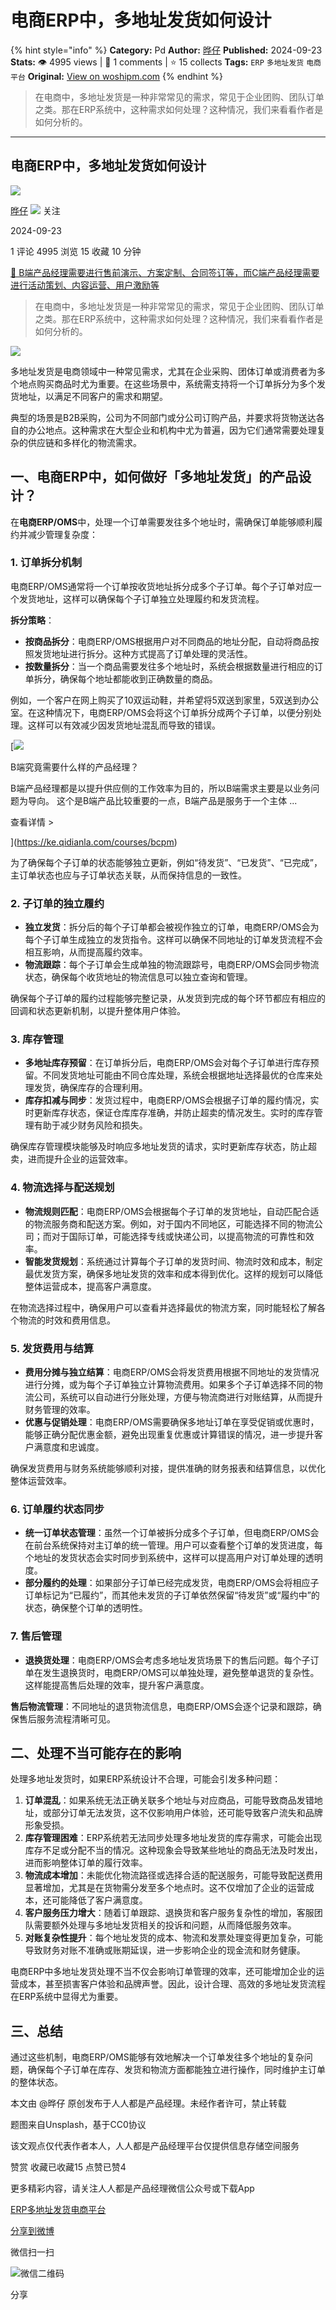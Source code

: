 # 电商ERP中，多地址发货如何设计
{% hint style="info" %}
**Category:** Pd
**Author:** [晔仔](https://www.woshipm.com/u/1144010)
**Published:** 2024-09-23  
**Stats:** 👁️ 4995 views | 💬 1 comments | ⭐ 15 collects
**Tags:** `ERP` `多地址发货` `电商平台`
**Original:** [View on woshipm.com](https://www.woshipm.com/pd/6118222.html)
{% endhint %}
> 在电商中，多地址发货是一种非常常见的需求，常见于企业团购、团队订单之类。那在ERP系统中，这种需求如何处理？这种情况，我们来看看作者是如何分析的。

---

## 电商ERP中，多地址发货如何设计

[![](https://static.woshipm.com/view/woshipm_api_def_20240617171959_6878.jpg?imageView2/1/w/72/h/72/q/100)](https://www.woshipm.com/u/1144010)

[晔仔](https://www.woshipm.com/u/1144010) ![](https://static.woshipm.com/tag/1101_1@2x.png) 关注

2024-09-23

1 评论 4995 浏览 15 收藏 10 分钟

[🔗 B端产品经理需要进行售前演示、方案定制、合同签订等，而C端产品经理需要进行活动策划、内容运营、用户激励等](https://ke.qidianla.com/courses/bcpm)

> 在电商中，多地址发货是一种非常常见的需求，常见于企业团购、团队订单之类。那在ERP系统中，这种需求如何处理？这种情况，我们来看看作者是如何分析的。

![](https://image.woshipm.com/2024/07/30/623585d0-4e3c-11ef-8321-00163e142b65.png)

多地址发货是电商领域中一种常见需求，尤其在企业采购、团体订单或消费者为多个地点购买商品时尤为重要。在这些场景中，系统需支持将一个订单拆分为多个发货地址，以满足不同客户的需求和期望。

典型的场景是B2B采购，公司为不同部门或分公司订购产品，并要求将货物送达各自的办公地点。这种需求在大型企业和机构中尤为普遍，因为它们通常需要处理复杂的供应链和多样化的物流需求。

## 一、电商ERP中，如何做好「多地址发货」的产品设计？

在**电商ERP/OMS**中，处理一个订单需要发往多个地址时，需确保订单能够顺利履约并减少管理复杂度：

### 1\. 订单拆分机制

电商ERP/OMS通常将一个订单按收货地址拆分成多个子订单。每个子订单对应一个发货地址，这样可以确保每个子订单独立处理履约和发货流程。

**拆分策略**：

*   **按商品拆分**：电商ERP/OMS根据用户对不同商品的地址分配，自动将商品按照发货地址进行拆分。这种方式提高了订单处理的灵活性。
*   **按数量拆分**：当一个商品需要发往多个地址时，系统会根据数量进行相应的订单拆分，确保每个地址都能收到正确数量的商品。

例如，一个客户在网上购买了10双运动鞋，并希望将5双送到家里，5双送到办公室。在这种情况下，电商ERP/OMS会将这个订单拆分成两个子订单，以便分别处理。这样可以有效减少因发货地址混乱而导致的错误。

[![](https://image.woshipm.com/2023/08/02/f7cafd68-30e3-11ee-9da3-00163e0b5ff3.png)

B端究竟需要什么样的产品经理？

B端产品经理都是以提升供应侧的工作效率为目的，所以B端需求主要是以业务问题为导向。 这个是B端产品比较重要的一点，B端产品是服务于一个主体 ...

查看详情 >

](https://ke.qidianla.com/courses/bcpm)

为了确保每个子订单的状态能够独立更新，例如“待发货”、“已发货”、“已完成”，主订单状态也应与子订单状态关联，从而保持信息的一致性。

### 2\. 子订单的独立履约

*   **独立发货**：拆分后的每个子订单都会被视作独立的订单，电商ERP/OMS会为每个子订单生成独立的发货指令。这样可以确保不同地址的订单发货流程不会相互影响，从而提高履约效率。
*   **物流跟踪**：每个子订单会生成单独的物流跟踪号，电商ERP/OMS会同步物流状态，确保每个收货地址的物流信息可以独立查询和管理。

确保每个子订单的履约过程能够完整记录，从发货到完成的每个环节都应有相应的回调和状态更新机制，以提升整体用户体验。

### 3\. 库存管理

*   **多地址库存预留**：在订单拆分后，电商ERP/OMS会对每个子订单进行库存预留。不同发货地址可能由不同仓库处理，系统会根据地址选择最优的仓库来处理发货，确保库存的合理利用。
*   **库存扣减与同步**：发货过程中，电商ERP/OMS会根据子订单的履约情况，实时更新库存状态，保证仓库库存准确，并防止超卖的情况发生。实时的库存管理有助于减少财务风险和损失。

确保库存管理模块能够及时响应多地址发货的请求，实时更新库存状态，防止超卖，进而提升企业的运营效率。

### 4\. 物流选择与配送规划

*   **物流规则匹配**：电商ERP/OMS会根据每个子订单的发货地址，自动匹配合适的物流服务商和配送方案。例如，对于国内不同地区，可能选择不同的物流公司；而对于国际订单，可能选择专线或快递公司，以提高物流的可靠性和效率。
*   **智能发货规划**：系统通过计算每个子订单的发货时间、物流时效和成本，制定最优发货方案，确保多地址发货的效率和成本得到优化。这样的规划可以降低整体运营成本，提高客户满意度。

在物流选择过程中，确保用户可以查看并选择最优的物流方案，同时能轻松了解各个物流的时效和费用信息。

### 5\. 发货费用与结算

*   **费用分摊与独立结算**：电商ERP/OMS会将发货费用根据不同地址的发货情况进行分摊，或为每个子订单独立计算物流费用。如果多个子订单选择不同的物流公司，系统可以自动进行分账处理，方便与物流商进行对账结算，从而提升财务管理的效率。
*   **优惠与促销处理**：电商ERP/OMS需要确保多地址订单在享受促销或优惠时，能够正确分配优惠金额，避免出现重复优惠或计算错误的情况，进一步提升客户满意度和忠诚度。

确保发货费用与财务系统能够顺利对接，提供准确的财务报表和结算信息，以优化整体运营效率。

### 6\. 订单履约状态同步

*   **统一订单状态管理**：虽然一个订单被拆分成多个子订单，但电商ERP/OMS会在前台系统保持对主订单的统一管理。用户可以查看整个订单的发货进度，每个地址的发货状态会实时同步到系统中，这样可以提高用户对订单处理的透明度。
*   **部分履约的处理**：如果部分子订单已经完成发货，电商ERP/OMS会将相应子订单标记为“已履约”，而其他未发货的子订单依然保留“待发货”或“履约中”的状态，确保整个订单的透明性。

### 7\. 售后管理

*   **退换货处理**：电商ERP/OMS会考虑多地址发货场景下的售后问题。每个子订单在发生退换货时，电商ERP/OMS可以单独处理，避免整单退货的复杂性。这样能提高售后处理的效率，提升客户满意度。

**售后物流管理**：不同地址的退货物流信息，电商ERP/OMS会逐个记录和跟踪，确保售后服务流程清晰可见。

## 二、处理不当可能存在的影响

处理多地址发货时，如果ERP系统设计不合理，可能会引发多种问题：

1.  **订单混乱**：如果系统无法正确关联多个地址与对应商品，可能导致商品发错地址，或部分订单无法发货，这不仅影响用户体验，还可能导致客户流失和品牌形象受损。
2.  **库存管理困难**：ERP系统若无法同步处理多地址发货的库存需求，可能会出现库存不足或分配不当的情况。这种现象会导致某些地址的商品无法及时发出，进而影响整体订单的履行效率。
3.  **物流成本增加**：未能优化物流路径或选择合适的配送服务，可能导致配送费用显著增加，尤其是在货物需分发至多个地点时。这不仅增加了企业的运营成本，还可能降低了客户满意度。
4.  **客户服务压力增大**：随着订单跟踪、退换货和客户服务复杂性的增加，客服团队需要额外处理与多地址发货相关的投诉和问题，从而降低服务效率。
5.  **对账复杂性提升**：每个地址发货的成本、物流和发票处理变得更加复杂，可能导致财务对账不准确或账期延误，进一步影响企业的现金流和财务健康。

电商ERP中多地址发货处理不当不仅会影响订单管理的效率，还可能增加企业的运营成本，甚至损害客户体验和品牌声誉。因此，设计合理、高效的多地址发货流程在ERP系统中显得尤为重要。

## 三、总结

通过这些机制，电商ERP/OMS能够有效地解决一个订单发往多个地址的复杂问题，确保每个子订单在库存、发货和物流方面都能独立进行操作，同时维护主订单的整体状态。

本文由 @晔仔 原创发布于人人都是产品经理。未经作者许可，禁止转载

题图来自Unsplash，基于CC0协议

该文观点仅代表作者本人，人人都是产品经理平台仅提供信息存储空间服务

赞赏 收藏已收藏15 点赞已赞4

更多精彩内容，请关注人人都是产品经理微信公众号或下载App

[ERP](https://www.woshipm.com/tag/erp)[多地址发货](https://www.woshipm.com/tag/%e5%a4%9a%e5%9c%b0%e5%9d%80%e5%8f%91%e8%b4%a7)[电商平台](https://www.woshipm.com/tag/%e7%94%b5%e5%95%86%e5%b9%b3%e5%8f%b0)

[分享到微博](https://service.weibo.com/share/share.php?appkey=2775287854&title=电商ERP中，多地址发货如何设计&url=https://www.woshipm.com/pd/6118222.html&pic=https://image.woshipm.com/2024/07/30/623585d0-4e3c-11ef-8321-00163e142b65.png)

微信扫一扫

![微信二维码](https://api.pwmqr.com/qrcode/create/?url=https://www.woshipm.com/pd/6118222.html)

分享